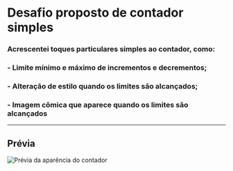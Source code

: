 # Desafio proposto de contador simples

### Acrescentei toques particulares simples ao contador, como:
### - Limite mínimo e máximo de incrementos e decrementos;
### - Alteração de estilo quando os limites são alcançados;
### - Imagem cômica que aparece quando os limites são alcançados
 
* * * 
 
## Prévia
![Prévia da aparência do contador](https://i.ibb.co/pbZ8VSv/desafio-contador-js.png)